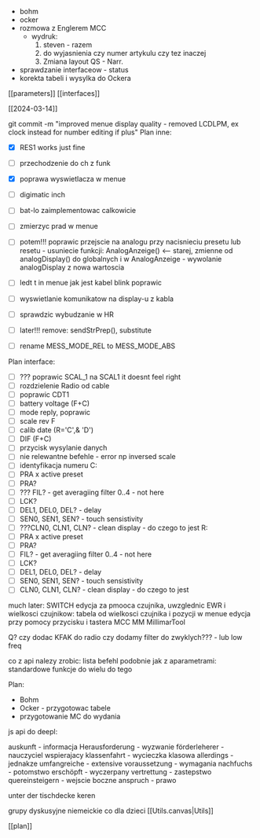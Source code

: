 - bohm
- ocker
- rozmowa z Englerem MCC
	- wydruk: 
		1. steven - razem
		2. do wyjasnienia czy numer artykulu czy tez inaczej
		3. Zmiana layout QS - Narr.
- sprawdzanie interfaceow - status
- korekta tabeli i wysylka do Ockera


[[parameters]]
[[interfaces]]

[[2024-03-14]]

git commit -m "improved menue display quality - removed LCDLPM, ex clock instead for number editing if plus"
Plan inne:
- [x] RES1 works just fine
- [ ] przechodzenie do ch z funk
- [x] poprawa wyswietlacza w menue
- [ ] digimatic inch
- [ ] bat-lo zaimplementowac calkowicie
- [ ] zmierzyc prad w menue
- [ ] potem!!! poprawic przejscie na analogu przy nacisnieciu presetu lub resetu - usuniecie funkcji: AnalogAnzeige() <-- starej, zmienne  od analogDisplay() do globalnych i w AnalogAnzeige - wywolanie analogDisplay z nowa wartoscia
- [ ] ledt t in menue jak jest kabel blink poprawic
- [ ] wyswietlanie komunikatow na display-u z kabla
- [ ] sprawdzic wybudzanie w HR 

- [ ]  later!!! remove: sendStrPrep(), substitute
- [ ] rename MESS_MODE_REL to MESS_MODE_ABS


Plan interface:
- [ ] ??? poprawic SCAL_1 na SCAL1 it doesnt feel right
- [ ] rozdzielenie Radio od cable
- [ ] poprawic CDT1
- [ ] battery voltage (F+C)
- [ ] mode reply, poprawic
- [ ] scale rev F
- [ ] calib date (R='C',& 'D')
- [ ] DIF (F+C)
- [ ] przycisk wysylanie danych
- [ ] nie relewantne befehle - error np inversed scale
- [ ] identyfikacja numeru
C:
- [ ] PRA x active preset
- [ ] PRA?
- [ ] ??? FIL? - get averagiing filter 0..4 - not here
- [ ] LCK?
- [ ] DEL1, DEL0, DEL? - delay 
- [ ] SEN0, SEN1, SEN? - touch sensistivity
- [ ] ???CLN0, CLN1, CLN? - clean display - do czego to jest
R:
- [ ] PRA x active preset
- [ ] PRA?
- [ ] FIL? - get averagiing filter 0..4 - not here
- [ ] LCK?
- [ ] DEL1, DEL0, DEL? - delay 
- [ ] SEN0, SEN1, SEN? - touch sensistivity
- [ ] CLN0, CLN1, CLN? - clean display - do czego to jest

much later:
	SWITCH
	edycja za pmooca czujnika, uwzglednic EWR i wielkosci czujnikow: tabela od wielkosci czujnika i pozycji w menue
	 edycja przy pomocy przycisku  i tastera
	 MCC
	 MM
	 MillimarTool
	 

Q?
czy dodac KFAK do radio
czy dodamy filter do zwyklych??? - lub low freq


co z api nalezy zrobic:
lista befehl podobnie jak z aparametrami:
standardowe funkcje do wielu
do tego 

Plan:
- Bohm
- Ocker - przygotowac tabele
- przygotowanie MC do wydania


js api do deepl:


auskunft - informacja
Herausforderung - wyzwanie
förderleherer - nauczyciel wspierajacy
klassenfahrt - wycieczka klasowa
allerdings - jednakze
umfangreiche - extensive
voraussetzung - wymagania
nachfuchs - potomstwo
erschöpft - wyczerpany
vertrettung - zastepstwo 
quereinsteigern - wejscie boczne
anspruch - prawo


unter der tischdecke keren

grupy dyskusyjne niemeickie
co dla dzieci
[[Utils.canvas|Utils]]







[[plan]]